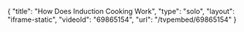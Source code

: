 {
    "title": "How Does Induction Cooking Work",
    "type": "solo",
    "layout": "iframe-static",
    "videoId": "69865154",
    "url": "\/tvpembed\/69865154"
}
